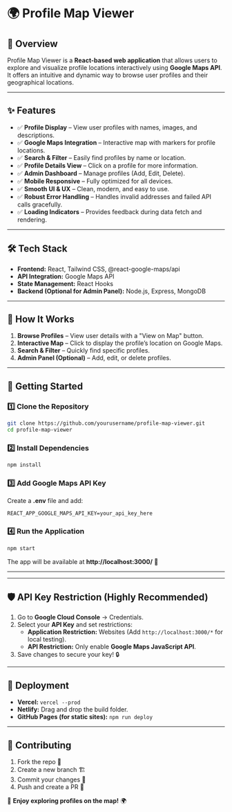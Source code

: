 # 🌍 Profile Map Viewer

## 🚀 Overview
Profile Map Viewer is a **React-based web application** that allows users to explore and visualize profile locations interactively using **Google Maps API**. It offers an intuitive and dynamic way to browse user profiles and their geographical locations.

---

## ✨ Features
- ✅ **Profile Display** – View user profiles with names, images, and descriptions.
- ✅ **Google Maps Integration** – Interactive map with markers for profile locations.
- ✅ **Search & Filter** – Easily find profiles by name or location.
- ✅ **Profile Details View** – Click on a profile for more information.
- ✅ **Admin Dashboard** – Manage profiles (Add, Edit, Delete).
- ✅ **Mobile Responsive** – Fully optimized for all devices.
- ✅ **Smooth UI & UX** – Clean, modern, and easy to use.
- ✅ **Robust Error Handling** – Handles invalid addresses and failed API calls gracefully.
- ✅ **Loading Indicators** – Provides feedback during data fetch and rendering.

---

## 🛠️ Tech Stack
- **Frontend:** React, Tailwind CSS, @react-google-maps/api
- **API Integration:** Google Maps API
- **State Management:** React Hooks
- **Backend (Optional for Admin Panel):** Node.js, Express, MongoDB

---

## 🎯 How It Works
1. **Browse Profiles** – View user details with a "View on Map" button.
2. **Interactive Map** – Click to display the profile’s location on Google Maps.
3. **Search & Filter** – Quickly find specific profiles.
4. **Admin Panel (Optional)** – Add, edit, or delete profiles.

---

## 🚀 Getting Started
### 1️⃣ Clone the Repository
```bash
git clone https://github.com/yourusername/profile-map-viewer.git
cd profile-map-viewer
```
### 2️⃣ Install Dependencies
```bash
npm install
```
### 3️⃣ Add Google Maps API Key
Create a **.env** file and add:
```env
REACT_APP_GOOGLE_MAPS_API_KEY=your_api_key_here
```
### 4️⃣ Run the Application
```bash
npm start
```
The app will be available at **http://localhost:3000/** 🎉

---

---

## 🛡️ API Key Restriction (Highly Recommended)
1. Go to **Google Cloud Console** → Credentials.
2. Select your **API Key** and set restrictions:
   - **Application Restriction:** Websites (Add `http://localhost:3000/*` for local testing).
   - **API Restriction:** Only enable **Google Maps JavaScript API**.
3. Save changes to secure your key! 🔒

---

## 🚀 Deployment
- **Vercel:** `vercel --prod`
- **Netlify:** Drag and drop the build folder.
- **GitHub Pages (for static sites):** `npm run deploy`

---

## 🤝 Contributing
1. Fork the repo 🍴
2. Create a new branch 🏗️
3. Commit your changes 🎨
4. Push and create a PR 🚀


🚀 **Enjoy exploring profiles on the map!** 🌍

